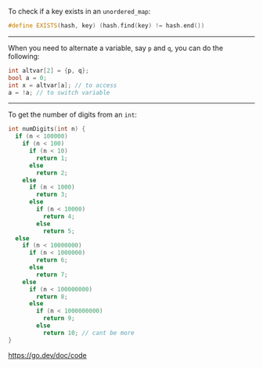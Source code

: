 To check if a key exists in an `unordered_map`:

```Cpp
#define EXISTS(hash, key) (hash.find(key) != hash.end())
```

---

When you need to alternate a variable, say `p` and `q`, you can do the following:

```C
int altvar[2] = {p, q};
bool a = 0;
int x = altvar[a]; // to access
a = !a; // to switch variable
```

---

To get the number of digits from an `int`:

```C
int numDigits(int n) {
  if (n < 100000)
    if (n < 100)
      if (n < 10)
        return 1;
      else
        return 2;
    else
      if (n < 1000)
        return 3;
      else
        if (n < 10000)
          return 4;
        else
          return 5;
  else
    if (n < 10000000)
      if (n < 1000000)
        return 6;
      else
        return 7;
    else
      if (n < 100000000)
        return 8;
      else
        if (n < 1000000000)
          return 9;
        else
          return 10; // cant be more
}
```

<https://go.dev/doc/code>
